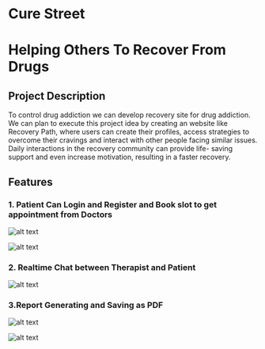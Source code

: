 

# Cure Street
# Helping Others To Recover From Drugs  

## Project Description

To control drug addiction we can develop recovery
site for drug addiction. We can plan to execute this project
idea by creating an website like Recovery Path, where users can
create their profiles, access strategies to overcome their
cravings and interact with other people facing similar issues.
Daily interactions in the recovery community can provide life-
saving support and even increase motivation, resulting in a
faster recovery.

## Features
### 1. Patient Can Login and Register and Book slot to get appointment from Doctors


![alt text](https://firebasestorage.googleapis.com/v0/b/drug-recovery-5c4fe.appspot.com/o/Screenshot%20from%202022-05-27%2015-31-36.png?alt=media&token=f94ff186-efbc-484b-8a33-6c366f1cb5ae)

![alt text](https://firebasestorage.googleapis.com/v0/b/drug-recovery-5c4fe.appspot.com/o/Screenshot%20from%202022-05-27%2015-43-04.png?alt=media&token=8ac77a6a-fad2-45e0-b8e5-771bd370de91)


### 2. Realtime Chat between Therapist and Patient

![alt text](https://firebasestorage.googleapis.com/v0/b/drug-recovery-5c4fe.appspot.com/o/Screenshot%20from%202022-05-27%2015-33-58.png?alt=media&token=2f907b4e-0e31-4fcb-885d-1e3ef26ce781)

### 3.Report Generating and Saving as PDF


![alt text](https://firebasestorage.googleapis.com/v0/b/drug-recovery-5c4fe.appspot.com/o/Screenshot%20from%202022-05-27%2015-34-24.png?alt=media&token=a240bca8-2231-47a2-b8f5-3db908e0586f)


![alt text](https://firebasestorage.googleapis.com/v0/b/drug-recovery-5c4fe.appspot.com/o/Screenshot%20from%202022-05-27%2015-35-27.png?alt=media&token=a5f96be9-35c5-4db1-a99c-2e7ec433db07)
